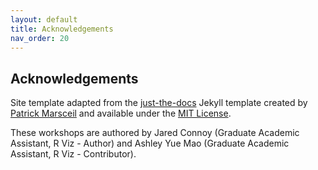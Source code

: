 ```yaml
---
layout: default
title: Acknowledgements
nav_order: 20
---
```

## Acknowledgements

Site template adapted from the [just-the-docs](https://github.com/pmarsceill/just-the-docs) Jekyll template created by [Patrick Marsceil](https://github.com/pmarsceill) and available under the [MIT License](http://opensource.org/licenses/MIT).

These workshops are authored by Jared Connoy (Graduate Academic Assistant, R Viz - Author) and Ashley Yue Mao (Graduate Academic Assistant, R Viz - Contributor).
